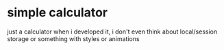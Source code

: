 # simple calculator
just a calculator
when i developed it, i don't even think about local/session storage or something with styles or animations
